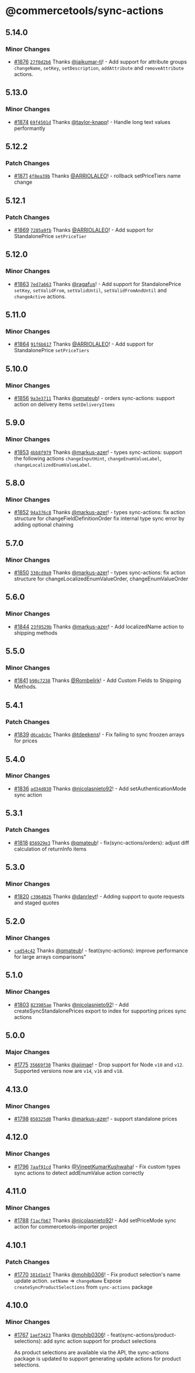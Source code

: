 # @commercetools/sync-actions

## 5.14.0

### Minor Changes

- [#1876](https://github.com/commercetools/nodejs/pull/1876) [`27f0d2b6`](https://github.com/commercetools/nodejs/commit/27f0d2b66fefbe082b6a27e7fa940b09e7e6088c) Thanks [@jaikumar-tj](https://github.com/jaikumar-tj)! - Add support for attribute groups `changeName`, `setKey`, `setDescription`, `addAttribute` and `removeAttribute` actions.

## 5.13.0

### Minor Changes

- [#1874](https://github.com/commercetools/nodejs/pull/1874) [`69f4501d`](https://github.com/commercetools/nodejs/commit/69f4501dc5401ab2b44f4d3096a978094e402c9f) Thanks [@taylor-knapp](https://github.com/taylor-knapp)! - Handle long text values performantly

## 5.12.2

### Patch Changes

- [#1871](https://github.com/commercetools/nodejs/pull/1871) [`4f8ea39b`](https://github.com/commercetools/nodejs/commit/4f8ea39b66ddd5014ac8f923ed980584bd96290c) Thanks [@ARRIOLALEO](https://github.com/ARRIOLALEO)! - rollback setPriceTiers name change

## 5.12.1

### Patch Changes

- [#1869](https://github.com/commercetools/nodejs/pull/1869) [`7285a9fb`](https://github.com/commercetools/nodejs/commit/7285a9fbcbcfca6a9460e36ba7b58bb30f34fac6) Thanks [@ARRIOLALEO](https://github.com/ARRIOLALEO)! - Add support for StandalonePrice `setPriceTier`

## 5.12.0

### Minor Changes

- [#1863](https://github.com/commercetools/nodejs/pull/1863) [`7ed7a663`](https://github.com/commercetools/nodejs/commit/7ed7a663c1cb3aa87bfb4b4c2c008949a66a62e0) Thanks [@ragafus](https://github.com/ragafus)! - Add support for StandalonePrice `setKey`, `setValidFrom`, `setValidUntil`, `setValidFromAndUntil` and `changeActive` actions.

## 5.11.0

### Minor Changes

- [#1864](https://github.com/commercetools/nodejs/pull/1864) [`91f6b617`](https://github.com/commercetools/nodejs/commit/91f6b61794e7d66766097965e452e14c85e40f14) Thanks [@ARRIOLALEO](https://github.com/ARRIOLALEO)! - Add support for StandalonePrice `setPriceTiers`

## 5.10.0

### Minor Changes

- [#1856](https://github.com/commercetools/nodejs/pull/1856) [`9a3e3711`](https://github.com/commercetools/nodejs/commit/9a3e3711bf6594deafb5d54a9ce9e32450f9c4d6) Thanks [@qmateub](https://github.com/qmateub)! - orders sync-actions: support action on delivery items `setDeliveryItems`

## 5.9.0

### Minor Changes

- [#1853](https://github.com/commercetools/nodejs/pull/1853) [`4bb8f979`](https://github.com/commercetools/nodejs/commit/4bb8f979c317bbce1654ca0f1abc9b4717fdda0b) Thanks [@markus-azer](https://github.com/markus-azer)! - types sync-actions: support the following actions `changeInputHint`, `changeEnumValueLabel`, `changeLocalizedEnumValueLabel`.

## 5.8.0

### Minor Changes

- [#1852](https://github.com/commercetools/nodejs/pull/1852) [`94a376c8`](https://github.com/commercetools/nodejs/commit/94a376c89525b7cee58b710154ddf7cb146cd16c) Thanks [@markus-azer](https://github.com/markus-azer)! - types sync-actions: fix action structure for changeFieldDefinitionOrder
  fix internal type sync error by adding optional chaining

## 5.7.0

### Minor Changes

- [#1850](https://github.com/commercetools/nodejs/pull/1850) [`330cd9a9`](https://github.com/commercetools/nodejs/commit/330cd9a9b4fca045d479d2d220d2a2a2b966b1f4) Thanks [@markus-azer](https://github.com/markus-azer)! - types sync-actions: fix action structure for changeLocalizedEnumValueOrder, changeEnumValueOrder

## 5.6.0

### Minor Changes

- [#1844](https://github.com/commercetools/nodejs/pull/1844) [`23f0529b`](https://github.com/commercetools/nodejs/commit/23f0529bbf359a11500dbf87bdc9e59cb759c89a) Thanks [@markus-azer](https://github.com/markus-azer)! - Add localizedName action to shipping methods

## 5.5.0

### Minor Changes

- [#1841](https://github.com/commercetools/nodejs/pull/1841) [`b90c7238`](https://github.com/commercetools/nodejs/commit/b90c7238f0d3d892e1066fd2883cff062b099e66) Thanks [@Rombelirk](https://github.com/Rombelirk)! - Add Custom Fields to Shipping Methods.

## 5.4.1

### Patch Changes

- [#1839](https://github.com/commercetools/nodejs/pull/1839) [`d6cadcbc`](https://github.com/commercetools/nodejs/commit/d6cadcbc4b850fa6f438b65c3b63b294a32a58ee) Thanks [@tdeekens](https://github.com/tdeekens)! - Fix failing to sync froozen arrays for prices

## 5.4.0

### Minor Changes

- [#1836](https://github.com/commercetools/nodejs/pull/1836) [`ad34d030`](https://github.com/commercetools/nodejs/commit/ad34d03041e7e6b8284da6224dc968fde537a85a) Thanks [@nicolasnieto92](https://github.com/nicolasnieto92)! - Add setAuthenticationMode sync action

## 5.3.1

### Patch Changes

- [#1818](https://github.com/commercetools/nodejs/pull/1818) [`856929e3`](https://github.com/commercetools/nodejs/commit/856929e3bc176021a9b52e1ff9c888e51c83cccd) Thanks [@qmateub](https://github.com/qmateub)! - fix(sync-actions/orders): adjust diff calculation of returnInfo items

## 5.3.0

### Minor Changes

- [#1820](https://github.com/commercetools/nodejs/pull/1820) [`c3964026`](https://github.com/commercetools/nodejs/commit/c3964026b401cb1c8ae8b581a3fcc4ea692ed3b4) Thanks [@danrleyt](https://github.com/danrleyt)! - Adding support to quote requests and staged quotes

## 5.2.0

### Minor Changes

- [`cad54c42`](https://github.com/commercetools/nodejs/commit/cad54c421e18464ae03fb283a30f2ba2f3f6e46a) Thanks [@qmateub](https://github.com/qmateub)! - feat(sync-actions): improve performance for large arrays comparisons"

## 5.1.0

### Minor Changes

- [#1803](https://github.com/commercetools/nodejs/pull/1803) [`823985ae`](https://github.com/commercetools/nodejs/commit/823985ae67465673c26f296b68681f255230d571) Thanks [@nicolasnieto92](https://github.com/nicolasnieto92)! - Add createSyncStandalonePrices export to index for supporting prices sync actions

## 5.0.0

### Major Changes

- [#1775](https://github.com/commercetools/nodejs/pull/1775) [`35669f30`](https://github.com/commercetools/nodejs/commit/35669f30dbc4b24d59ec3df3f38417b1f2a77837) Thanks [@ajimae](https://github.com/ajimae)! - Drop support for Node `v10` and `v12`. Supported versions now are `v14`, `v16` and `v18`.

## 4.13.0

### Minor Changes

- [#1798](https://github.com/commercetools/nodejs/pull/1798) [`850325d0`](https://github.com/commercetools/nodejs/commit/850325d08603764787c387b2341e4009d0c4f788) Thanks [@markus-azer](https://github.com/markus-azer)! - support standalone prices

## 4.12.0

### Minor Changes

- [#1796](https://github.com/commercetools/nodejs/pull/1796) [`7aaf91cd`](https://github.com/commercetools/nodejs/commit/7aaf91cdecb7c844943369fc137a5356becdba36) Thanks [@VineetKumarKushwaha](https://github.com/VineetKumarKushwaha)! - Fix custom types sync actions to detect addEnumValue action correctly

## 4.11.0

### Minor Changes

- [#1788](https://github.com/commercetools/nodejs/pull/1788) [`f1acfb67`](https://github.com/commercetools/nodejs/commit/f1acfb67708d8253f551481fd65097add48c6686) Thanks [@nicolasnieto92](https://github.com/nicolasnieto92)! - Add setPriceMode sync action for commercetools-importer project

## 4.10.1

### Patch Changes

- [#1770](https://github.com/commercetools/nodejs/pull/1770) [`381d1e1f`](https://github.com/commercetools/nodejs/commit/381d1e1f07cc2705962973e3a48934bf7884e309) Thanks [@mohib0306](https://github.com/mohib0306)! - Fix product selection's name update action. `setName` => `changeName`
  Expose `createSyncProductSelections` from `sync-actions` package

## 4.10.0

### Minor Changes

- [#1767](https://github.com/commercetools/nodejs/pull/1767) [`1aef3423`](https://github.com/commercetools/nodejs/commit/1aef3423e96da7f5df20fd5f66ec29146cacee83) Thanks [@mohib0306](https://github.com/mohib0306)! - feat(sync-actions/product-selections): add sync action support for product selections

  As product selections are available via the API, the sync-actions package is updated to support generating update actions for product selections.

